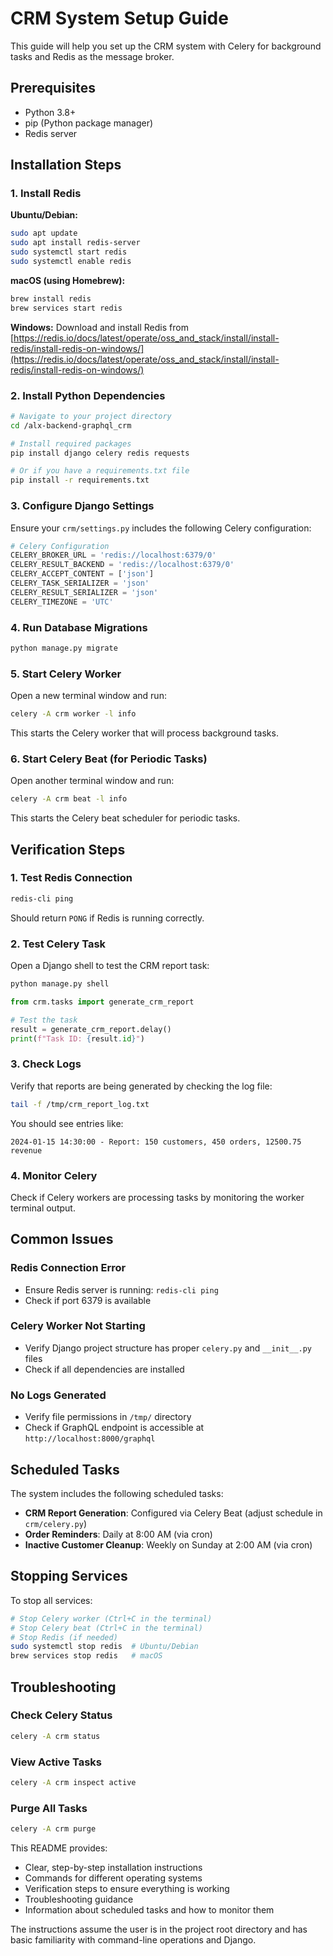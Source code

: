 # CRM System Setup Guide

This guide will help you set up the CRM system with Celery for background tasks and Redis as the message broker.

## Prerequisites

- Python 3.8+
- pip (Python package manager)
- Redis server

## Installation Steps

### 1. Install Redis

**Ubuntu/Debian:**
```bash
sudo apt update
sudo apt install redis-server
sudo systemctl start redis
sudo systemctl enable redis
```

**macOS (using Homebrew):**
```bash
brew install redis
brew services start redis
```

**Windows:**
Download and install Redis from [https://redis.io/docs/latest/operate/oss_and_stack/install/install-redis/install-redis-on-windows/](https://redis.io/docs/latest/operate/oss_and_stack/install/install-redis/install-redis-on-windows/)

### 2. Install Python Dependencies

```bash
# Navigate to your project directory
cd /alx-backend-graphql_crm

# Install required packages
pip install django celery redis requests

# Or if you have a requirements.txt file
pip install -r requirements.txt
```

### 3. Configure Django Settings

Ensure your `crm/settings.py` includes the following Celery configuration:

```python
# Celery Configuration
CELERY_BROKER_URL = 'redis://localhost:6379/0'
CELERY_RESULT_BACKEND = 'redis://localhost:6379/0'
CELERY_ACCEPT_CONTENT = ['json']
CELERY_TASK_SERIALIZER = 'json'
CELERY_RESULT_SERIALIZER = 'json'
CELERY_TIMEZONE = 'UTC'
```

### 4. Run Database Migrations

```bash
python manage.py migrate
```

### 5. Start Celery Worker

Open a new terminal window and run:

```bash
celery -A crm worker -l info
```

This starts the Celery worker that will process background tasks.

### 6. Start Celery Beat (for Periodic Tasks)

Open another terminal window and run:

```bash
celery -A crm beat -l info
```

This starts the Celery beat scheduler for periodic tasks.

## Verification Steps

### 1. Test Redis Connection

```bash
redis-cli ping
```
Should return `PONG` if Redis is running correctly.

### 2. Test Celery Task

Open a Django shell to test the CRM report task:

```bash
python manage.py shell
```

```python
from crm.tasks import generate_crm_report

# Test the task
result = generate_crm_report.delay()
print(f"Task ID: {result.id}")
```

### 3. Check Logs

Verify that reports are being generated by checking the log file:

```bash
tail -f /tmp/crm_report_log.txt
```

You should see entries like:
```
2024-01-15 14:30:00 - Report: 150 customers, 450 orders, 12500.75 revenue
```

### 4. Monitor Celery

Check if Celery workers are processing tasks by monitoring the worker terminal output.

## Common Issues

### Redis Connection Error
- Ensure Redis server is running: `redis-cli ping`
- Check if port 6379 is available

### Celery Worker Not Starting
- Verify Django project structure has proper `celery.py` and `__init__.py` files
- Check if all dependencies are installed

### No Logs Generated
- Verify file permissions in `/tmp/` directory
- Check if GraphQL endpoint is accessible at `http://localhost:8000/graphql`

## Scheduled Tasks

The system includes the following scheduled tasks:

- **CRM Report Generation**: Configured via Celery Beat (adjust schedule in `crm/celery.py`)
- **Order Reminders**: Daily at 8:00 AM (via cron)
- **Inactive Customer Cleanup**: Weekly on Sunday at 2:00 AM (via cron)

## Stopping Services

To stop all services:

```bash
# Stop Celery worker (Ctrl+C in the terminal)
# Stop Celery beat (Ctrl+C in the terminal)
# Stop Redis (if needed)
sudo systemctl stop redis  # Ubuntu/Debian
brew services stop redis   # macOS
```

## Troubleshooting

### Check Celery Status
```bash
celery -A crm status
```

### View Active Tasks
```bash
celery -A crm inspect active
```

### Purge All Tasks
```bash
celery -A crm purge
```


This README provides:
- Clear, step-by-step installation instructions
- Commands for different operating systems
- Verification steps to ensure everything is working
- Troubleshooting guidance
- Information about scheduled tasks and how to monitor them

The instructions assume the user is in the project root directory and has basic familiarity with command-line operations and Django.
